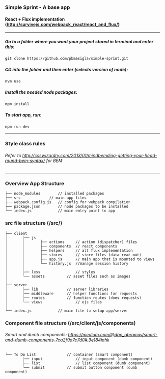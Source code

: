
### Simple Sprint - A base app
#### React + Flux implementation (http://survivejs.com/webpack_react/react_and_flux/)

----------

##### Go to a folder where you want your project stored in terminal and enter this:
```
git clone https://github.com/pbmasigla/simple-sprint.git
```


##### CD into the folder and then enter (selects version of node):
```
nvm use
```


##### Install the needed node packages:
```
npm install
```


##### To start app, run:
```
npm run dev
```

----------

### Style class rules
###### Refer to http://csswizardry.com/2013/01/mindbemding-getting-your-head-round-bem-syntax/ for BEM

----------

### Overview App Structure
```
├── node_modules		// installed packages
├── src				// main app files
├── webpack.config.js	// config for webpack compilation
├── package.json		// node packages to be installed
└── index.js			// main entry point to app
```

### src file structure (/src/)
```
├── client
│		├── js
│		│		├── actions		// action (dispatcher) files
│		│		├── components	// react components
│		│		├── helpers		// alt flux implementation
│		│		├── stores 		// store files (data read out)
│		│		├── app.js 		// main app that is mounted to views
│		│		└── history.js 	//manage session history
│		│
│		├── less				// styles
│		└── assets			// asset files such as images
│
├── server
│		├── lib            	// server libraries
│		├── middleware		// helper functions for requests
│		├── routes			// function routes (does requests)
│		└── views				// ejs files
│
└── index.js			// main file to setup app/server
```

### Component file structure (/src/client/js/components)
###### Smart and dumb components: https://medium.com/@dan_abramov/smart-and-dumb-components-7ca2f9a7c7d0#.9e184iahk
```
└── To Do List				// container (smart component)
		├── input				// input component (dumb component)
		├── list				// list component (dumb component)
		└── submit			// submit button component (dumb component)

```
